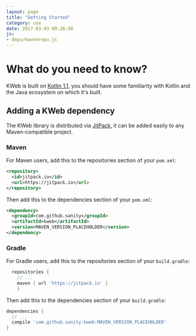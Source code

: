 ```yaml
---
layout: page
title: "Getting Started"
category: use
date: 2017-03-03 09:26:50
js:
- deps/mavenrepo.js
---
```


# What do you need to know?

KWeb is built on [Kotlin 1.1](http://kotlinlang.org/), you should have some familiarity with Kotlin
and the Java ecosystem on which it's built.

## Adding a KWeb dependency

The KWeb library is distributed via [JitPack](https://jitpack.io/#sanity/kweb), it can be added
easily to any Maven-compatible project.

### Maven
For Maven users, add this to the repositories section of your `pom.xml`:
```xml
<repository>
  <id>jitpack.io</id>
  <url>https://jitpack.io</url>
</repository>
```

Then add this to the dependencies section of your `pom.xml`:
```xml
<dependency>
  <groupId>com.github.sanity</groupId>
  <artifactId>kweb</artifactId>
  <version>MAVEN_VERSION_PLACEHOLDER</version>
</dependency>  
```

### Gradle
For Gradle users, add this to the repositories section of your `build.gradle`:
```groovy
  repositories {
    // ...
    maven { url 'https://jitpack.io' }
    }
```

Then add this to the dependencies section of your `build.gradle`:
```groovy
dependencies {
  // ...
  compile 'com.github.sanity:kweb:MAVEN_VERSION_PLACEHOLDER'
}
```